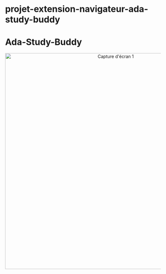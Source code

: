 # projet-extension-navigateur-ada-study-buddy

# Ada-Study-Buddy

<p align="center">
  <img src="https://res.cloudinary.com/dbu3ntrbw/image/upload/v1729256822/Capture_d_e%CC%81cran_2024-10-18_a%CC%80_15.05.30_dyequa.png" alt="Capture d'écran 1" width="700"/>
</p>
